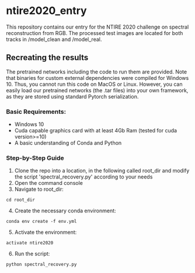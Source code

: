 # ntire2020_entry
This repository contains our entry for the NTIRE 2020 challenge on spectral reconstruction from RGB.
The processed test images are located for both tracks in /model_clean and /model_real.

## Recreating the results
The pretrained networks including the code to run them are provided.
Note that binaries for custom external dependencies were compiled for Windows 10.
Thus, you cannot run this code on MacOS or Linux.
However, you can easily load our pretrained networks (the .tar files) into your own framework, as they are stored using standard Pytorch serialization.

### Basic Requirements:
* Windows 10
* Cuda capable graphics card with at least 4Gb Ram (tested for cuda version>=10)
* A basic understanding of Conda and Python

### Step-by-Step Guide
1. Clone the repo into a location, in the following called root_dir and modify the script 'spectral_recovery.py' according to your needs
2. Open the command console
3. Navigate to root_dir: 
```
cd root_dir
```
4. Create the necessary conda environment: 
```
conda env create -f env.yml
```
5. Activate the environment: 
```
activate ntire2020
```
6. Run the script: 
```
python spectral_recovery.py
```
